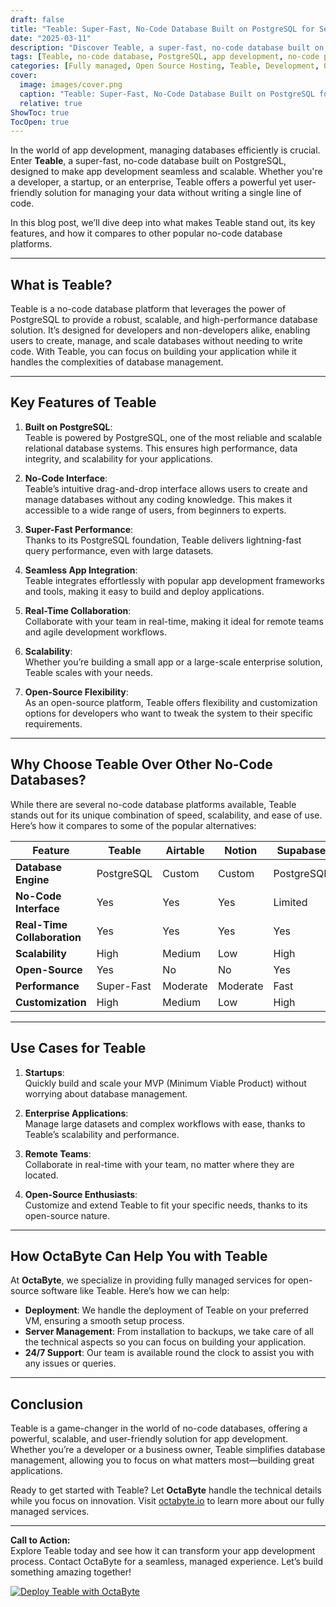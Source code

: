```yaml
---
draft: false
title: "Teable: Super-Fast, No-Code Database Built on PostgreSQL for Seamless App Development"
date: "2025-03-11"
description: "Discover Teable, a super-fast, no-code database built on PostgreSQL, designed to simplify app development. Learn how Teable compares to other no-code platforms and why it’s the perfect choice for seamless, scalable, and efficient database management."
tags: [Teable, no-code database, PostgreSQL, app development, no-code platform, database management, Teable vs Airtable, Teable vs Notion, Teable vs Supabase, open-source database, managed database services]
categories: [Fully managed, Open Source Hosting, Teable, Development, Others]
cover:
  image: images/cover.png
  caption: "Teable: Super-Fast, No-Code Database Built on PostgreSQL for Seamless App Development"
  relative: true
ShowToc: true
TocOpen: true
---
```



In the world of app development, managing databases efficiently is crucial. Enter **Teable**, a super-fast, no-code database built on PostgreSQL, designed to make app development seamless and scalable. Whether you're a developer, a startup, or an enterprise, Teable offers a powerful yet user-friendly solution for managing your data without writing a single line of code.

In this blog post, we’ll dive deep into what makes Teable stand out, its key features, and how it compares to other popular no-code database platforms.

---

## What is Teable?

Teable is a no-code database platform that leverages the power of PostgreSQL to provide a robust, scalable, and high-performance database solution. It’s designed for developers and non-developers alike, enabling users to create, manage, and scale databases without needing to write code. With Teable, you can focus on building your application while it handles the complexities of database management.

---

## Key Features of Teable

1. **Built on PostgreSQL**:  
   Teable is powered by PostgreSQL, one of the most reliable and scalable relational database systems. This ensures high performance, data integrity, and scalability for your applications.

2. **No-Code Interface**:  
   Teable’s intuitive drag-and-drop interface allows users to create and manage databases without any coding knowledge. This makes it accessible to a wide range of users, from beginners to experts.

3. **Super-Fast Performance**:  
   Thanks to its PostgreSQL foundation, Teable delivers lightning-fast query performance, even with large datasets.

4. **Seamless App Integration**:  
   Teable integrates effortlessly with popular app development frameworks and tools, making it easy to build and deploy applications.

5. **Real-Time Collaboration**:  
   Collaborate with your team in real-time, making it ideal for remote teams and agile development workflows.

6. **Scalability**:  
   Whether you’re building a small app or a large-scale enterprise solution, Teable scales with your needs.

7. **Open-Source Flexibility**:  
   As an open-source platform, Teable offers flexibility and customization options for developers who want to tweak the system to their specific requirements.

---

## Why Choose Teable Over Other No-Code Databases?

While there are several no-code database platforms available, Teable stands out for its unique combination of speed, scalability, and ease of use. Here’s how it compares to some of the popular alternatives:

| Feature                | Teable                  | Airtable               | Notion                 | Supabase               |
|------------------------|-------------------------|------------------------|------------------------|------------------------|
| **Database Engine**     | PostgreSQL              | Custom                 | Custom                 | PostgreSQL             |
| **No-Code Interface**   | Yes                     | Yes                    | Yes                    | Limited                |
| **Real-Time Collaboration** | Yes                | Yes                    | Yes                    | Yes                    |
| **Scalability**         | High                    | Medium                 | Low                    | High                   |
| **Open-Source**         | Yes                     | No                     | No                     | Yes                    |
| **Performance**         | Super-Fast              | Moderate               | Moderate               | Fast                   |
| **Customization**       | High                    | Medium                 | Low                    | High                   |

---

## Use Cases for Teable

1. **Startups**:  
   Quickly build and scale your MVP (Minimum Viable Product) without worrying about database management.

2. **Enterprise Applications**:  
   Manage large datasets and complex workflows with ease, thanks to Teable’s scalability and performance.

3. **Remote Teams**:  
   Collaborate in real-time with your team, no matter where they are located.

4. **Open-Source Enthusiasts**:  
   Customize and extend Teable to fit your specific needs, thanks to its open-source nature.

---

## How OctaByte Can Help You with Teable

At **OctaByte**, we specialize in providing fully managed services for open-source software like Teable. Here’s how we can help:

- **Deployment**: We handle the deployment of Teable on your preferred VM, ensuring a smooth setup process.
- **Server Management**: From installation to backups, we take care of all the technical aspects so you can focus on building your application.
- **24/7 Support**: Our team is available round the clock to assist you with any issues or queries.

---

## Conclusion

Teable is a game-changer in the world of no-code databases, offering a powerful, scalable, and user-friendly solution for app development. Whether you’re a developer or a business owner, Teable simplifies database management, allowing you to focus on what matters most—building great applications.

Ready to get started with Teable? Let **OctaByte** handle the technical details while you focus on innovation. Visit [octabyte.io](https://octabyte.io) to learn more about our fully managed services.

---

**Call to Action:**  
Explore Teable today and see how it can transform your app development process. Contact OctaByte for a seamless, managed experience. Let’s build something amazing together!

[![Deploy Teable with OctaByte](/images/deploy-on-octabyte.png)](https://octabyte.io/fully-managed-open-source-services/development/others/teable)